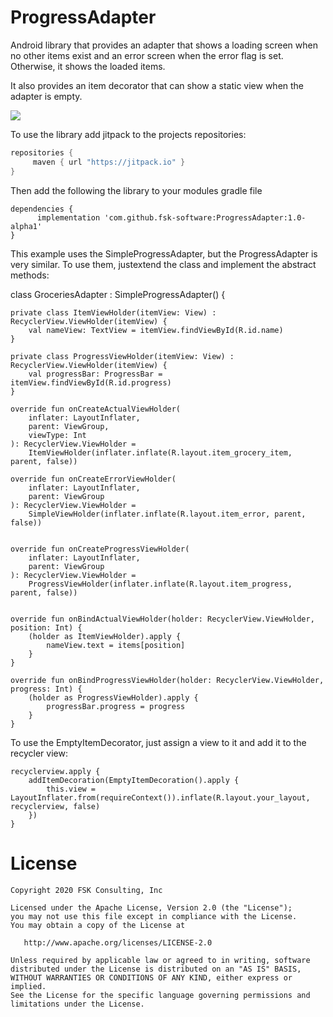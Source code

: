 # ProgressAdapter
Android library that provides an adapter that shows a loading screen when no other items exist and an error screen when the error flag is set.  Otherwise,
it shows the loaded items.

It also provides an item decorator that can show a static view when the adapter is empty.

[![](https://jitpack.io/v/fsk-software/ProgressAdapter.svg)](https://jitpack.io/#fsk-software/ProgressAdapter)

To use the library add jitpack to the projects repositories: 
 
   ```gradle
   repositories { 
        maven { url "https://jitpack.io" }
   }
   ```
   
Then add the following the library to your modules gradle file
   ```
   dependencies {
         implementation 'com.github.fsk-software:ProgressAdapter:1.0-alpha1'
   }
   ```  

This example uses the SimpleProgressAdapter, but the ProgressAdapter is very similar.  To use them, justextend the class and implement the abstract methods:
        
 class GroceriesAdapter : SimpleProgressAdapter<String>() {

    private class ItemViewHolder(itemView: View) : RecyclerView.ViewHolder(itemView) {
        val nameView: TextView = itemView.findViewById(R.id.name)
    }

    private class ProgressViewHolder(itemView: View) : RecyclerView.ViewHolder(itemView) {
        val progressBar: ProgressBar = itemView.findViewById(R.id.progress)
    }

    override fun onCreateActualViewHolder(
        inflater: LayoutInflater,
        parent: ViewGroup,
        viewType: Int
    ): RecyclerView.ViewHolder =
        ItemViewHolder(inflater.inflate(R.layout.item_grocery_item, parent, false))

    override fun onCreateErrorViewHolder(
        inflater: LayoutInflater,
        parent: ViewGroup
    ): RecyclerView.ViewHolder =
        SimpleViewHolder(inflater.inflate(R.layout.item_error, parent, false))


    override fun onCreateProgressViewHolder(
        inflater: LayoutInflater,
        parent: ViewGroup
    ): RecyclerView.ViewHolder =
        ProgressViewHolder(inflater.inflate(R.layout.item_progress, parent, false))


    override fun onBindActualViewHolder(holder: RecyclerView.ViewHolder, position: Int) {
        (holder as ItemViewHolder).apply {
            nameView.text = items[position]
        }
    }

    override fun onBindProgressViewHolder(holder: RecyclerView.ViewHolder, progress: Int) {
        (holder as ProgressViewHolder).apply {
            progressBar.progress = progress
        }
    }

To use the EmptyItemDecorator, just assign a view to it and add it to the recycler view:

    recyclerview.apply {
        addItemDecoration(EmptyItemDecoration().apply {
            this.view = LayoutInflater.from(requireContext()).inflate(R.layout.your_layout, recyclerview, false)
        }) 
    }

License
=======
    Copyright 2020 FSK Consulting, Inc

    Licensed under the Apache License, Version 2.0 (the "License");
    you may not use this file except in compliance with the License.
    You may obtain a copy of the License at

       http://www.apache.org/licenses/LICENSE-2.0

    Unless required by applicable law or agreed to in writing, software
    distributed under the License is distributed on an "AS IS" BASIS,
    WITHOUT WARRANTIES OR CONDITIONS OF ANY KIND, either express or implied.
    See the License for the specific language governing permissions and
    limitations under the License.
